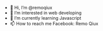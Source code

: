 - 👋 Hi, I’m @remoqiux
- 👀 I’m interested in web developing
- 🌱 I’m currently learning Javascript
- 📫 How to reach me Facebook: Remo Qiux

<!---
remoqiux/remoqiux is a ✨ special ✨ repository because its `README.md` (this file) appears on your GitHub profile.
You can click the Preview link to take a look at your changes.
--->
